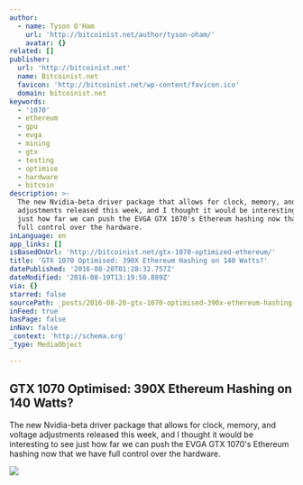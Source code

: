 ```yaml
---
author:
  - name: Tyson O'Ham
    url: 'http://bitcoinist.net/author/tyson-oham/'
    avatar: {}
related: []
publisher:
  url: 'http://bitcoinist.net'
  name: Bitcoinist.net
  favicon: 'http://bitcoinist.net/wp-content/favicon.ico'
  domain: bitcoinist.net
keywords:
  - '1070'
  - ethereum
  - gpu
  - evga
  - mining
  - gtx
  - testing
  - optimise
  - hardware
  - bitcoin
description: >-
  The new Nvidia-beta driver package that allows for clock, memory, and voltage
  adjustments released this week, and I thought it would be interesting to see
  just how far we can push the EVGA GTX 1070's Ethereum hashing now that we have
  full control over the hardware.
inLanguage: en
app_links: []
isBasedOnUrl: 'http://bitcoinist.net/gtx-1070-optimized-ethereum/'
title: 'GTX 1070 Optimised: 390X Ethereum Hashing on 140 Watts?'
datePublished: '2016-08-20T01:28:32.757Z'
dateModified: '2016-08-19T13:19:50.889Z'
via: {}
starred: false
sourcePath: _posts/2016-08-20-gtx-1070-optimised-390x-ethereum-hashing-on-140-watts.md
inFeed: true
hasPage: false
inNav: false
_context: 'http://schema.org'
_type: MediaObject

---
```

<article style=""><h1>GTX 1070 Optimised: 390X Ethereum Hashing on 140 Watts?</h1><p>The new Nvidia-beta driver package that allows for clock, memory, and voltage adjustments released this week, and I thought it would be interesting to see just how far we can push the EVGA GTX 1070's Ethereum hashing now that we have full control over the hardware.</p><img src="http://bitcoinist.net/wp-content/uploads/2016/08/1070-optsplash.jpg" /></article>